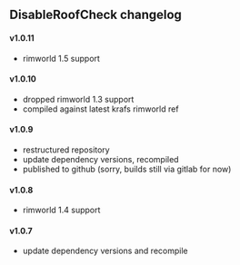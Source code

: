 ## DisableRoofCheck changelog

#### v1.0.11

- rimworld 1.5 support

#### v1.0.10

- dropped rimworld 1.3 support
- compiled against latest krafs rimworld ref

#### v1.0.9

- restructured repository
- update dependency versions, recompiled
- published to github (sorry, builds still via gitlab for now)

#### v1.0.8

- rimworld 1.4 support

#### v1.0.7

- update dependency versions and recompile
